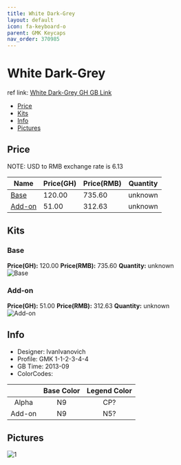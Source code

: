 ```yaml
---
title: White Dark-Grey
layout: default
icon: fa-keyboard-o
parent: GMK Keycaps
nav_order: 370985
---
```


# White Dark-Grey

ref link: [White Dark-Grey GH GB Link](https://geekhack.org/index.php?topic=48798.0)

* [Price](#price)
* [Kits](#kits)
* [Info](#info)
* [Pictures](#pictures)


## Price  
NOTE: USD to RMB exchange rate is 6.13

| Name          | Price(GH)    |  Price(RMB) | Quantity |
| ------------- | ------------ |  ---------- | -------- |
|[Base](#base)|120.00|735.60|unknown|
|[Add-on](#add-on)|51.00|312.63|unknown|


## Kits
### Base
**Price(GH):** 120.00    **Price(RMB):** 735.60    **Quantity:** unknown  
<img src="{{ 'assets/images/gmk-keycaps/whitedark-grey/kits_pics/base.png' | relative_url }}" alt="Base" class="image featured">

### Add-on
**Price(GH):** 51.00    **Price(RMB):** 312.63    **Quantity:** unknown  
<img src="{{ 'assets/images/gmk-keycaps/whitedark-grey/kits_pics/add-on.png' | relative_url }}" alt="Add-on" class="image featured">


## Info
* Designer: IvanIvanovich
* Profile: GMK 1-1-2-3-4-4
* GB Time: 2013-09
* ColorCodes: 

| |Base Color     | Legend Color
| :-------------: | :-------------: | :------------:
|Alpha|N9|CP?
|Add-on|N9|N5?


## Pictures
<img src="{{ 'assets/images/gmk-keycaps/whitedark-grey/rendering_pics/1.jpg' | relative_url }}" alt="1" class="image featured">
